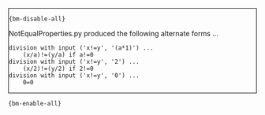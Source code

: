 <div style="border:1px solid black;">

`{bm-disable-all}`

NotEqualProperties.py produced the following alternate forms ...

```
division with input ('x!=y', '(a*1)') ...
    (x/a)!=(y/a) if a!=0
division with input ('x!=y', '2') ...
    (x/2)!=(y/2) if 2!=0
division with input ('x!=y', '0') ...
    0=0
```

</div>

`{bm-enable-all}`


